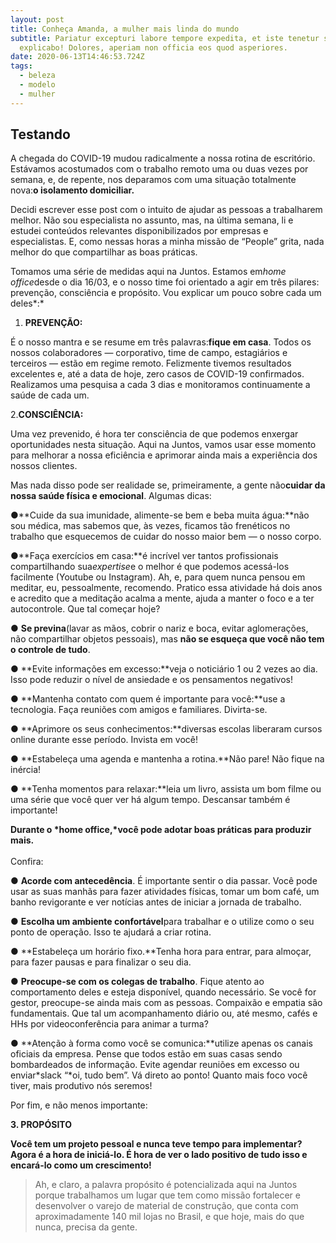 ```yaml
---
layout: post
title: Conheça Amanda, a mulher mais linda do mundo
subtitle: Pariatur excepturi labore tempore expedita, et iste tenetur suscipit
  explicabo! Dolores, aperiam non officia eos quod asperiores.
date: 2020-06-13T14:46:53.724Z
tags:
  - beleza
  - modelo
  - mulher
---
```



## Testando

A chegada do COVID-19 mudou radicalmente a nossa rotina de escritório. Estávamos acostumados com o trabalho remoto uma ou duas vezes por semana, e, de repente, nos deparamos com uma situação totalmente nova:**o isolamento domiciliar.**

Decidi escrever esse post com o intuito de ajudar as pessoas a trabalharem melhor. Não sou especialista no assunto, mas, na última semana, li e estudei conteúdos relevantes disponibilizados por empresas e especialistas. E, como nessas horas a minha missão de “People” grita, nada melhor do que compartilhar as boas práticas.

Tomamos uma série de medidas aqui na Juntos. Estamos em*home office*desde o dia 16/03, e o nosso time foi orientado a agir em três pilares: prevenção, consciência e propósito. Vou explicar um pouco sobre cada um deles*:*

1. **PREVENÇÃO:**

É o nosso mantra e se resume em três palavras:**fique em casa**. Todos os nossos colaboradores — corporativo, time de campo, estagiários e terceiros — estão em regime remoto. Felizmente tivemos resultados excelentes e, até a data de hoje, zero casos de COVID-19 confirmados. Realizamos uma pesquisa a cada 3 dias e monitoramos continuamente a saúde de cada um.

2.**CONSCIÊNCIA:**

Uma vez prevenido, é hora ter consciência de que podemos enxergar oportunidades nesta situação. Aqui na Juntos, vamos usar esse momento para melhorar a nossa eficiência e aprimorar ainda mais a experiência dos nossos clientes.

Mas nada disso pode ser realidade se, primeiramente, a gente não**cuidar da nossa saúde física e emocional**. Algumas dicas:

●**Cuide da sua imunidade, alimente-se bem e beba muita água:**não sou médica, mas sabemos que, às vezes, ficamos tão frenéticos no trabalho que esquecemos de cuidar do nosso maior bem — o nosso corpo.

●**Faça exercícios em casa:**é incrível ver tantos profissionais compartilhando sua*expertise*e o melhor é que podemos acessá-los facilmente (Youtube ou Instagram). Ah, e, para quem nunca pensou em meditar, eu, pessoalmente, recomendo. Pratico essa atividade há dois anos e acredito que a meditação acalma a mente, ajuda a manter o foco e a ter autocontrole. Que tal começar hoje?

● **Se previna**(lavar as mãos, cobrir o nariz e boca, evitar aglomerações, não compartilhar objetos pessoais), mas **não se esqueça que você não tem o controle de tudo**.

● **Evite informações em excesso:**veja o noticiário 1 ou 2 vezes ao dia. Isso pode reduzir o nível de ansiedade e os pensamentos negativos!

● **Mantenha contato com quem é importante para você:**use a tecnologia. Faça reuniões com amigos e familiares. Divirta-se.

● **Aprimore os seus conhecimentos:**diversas escolas liberaram cursos online durante esse período. Invista em você!

● **Estabeleça uma agenda e mantenha a rotina.**Não pare! Não fique na inércia!

● **Tenha momentos para relaxar:**leia um livro, assista um bom filme ou uma série que você quer ver há algum tempo. Descansar também é importante!

**Durante o *home office,*você pode adotar boas práticas para produzir mais.**\
\
Confira:

● **Acorde com antecedência**. É importante sentir o dia passar. Você pode usar as suas manhãs para fazer atividades físicas, tomar um bom café, um banho revigorante e ver notícias antes de iniciar a jornada de trabalho.

● **Escolha um ambiente confortável**para trabalhar e o utilize como o seu ponto de operação. Isso te ajudará a criar rotina.

● **Estabeleça um horário fixo.**Tenha hora para entrar, para almoçar, para fazer pausas e para finalizar o seu dia.

● **Preocupe-se com os colegas de trabalho**. Fique atento ao comportamento deles e esteja disponível, quando necessário. Se você for gestor, preocupe-se ainda mais com as pessoas. Compaixão e empatia são fundamentais. Que tal um acompanhamento diário ou, até mesmo, cafés e HHs por videoconferência para animar a turma?

● **Atenção à forma como você se comunica:**utilize apenas os canais oficiais da empresa. Pense que todos estão em suas casas sendo bombardeados de informação. Evite agendar reuniões em excesso ou enviar*slack “*oi, tudo bem”. Vá direto ao ponto! Quanto mais foco você tiver, mais produtivo nós seremos!

Por fim, e não menos importante:

**3. PROPÓSITO**

**Você tem um projeto pessoal e nunca teve tempo para implementar? Agora é a hora de iniciá-lo. É hora de ver o lado positivo de tudo isso e encará-lo como um crescimento!**

> Ah, e claro, a palavra propósito é potencializada aqui na Juntos porque trabalhamos um lugar que tem como missão fortalecer e desenvolver o varejo de material de construção, que conta com aproximadamente 140 mil lojas no Brasil, e que hoje, mais do que nunca, precisa da gente.